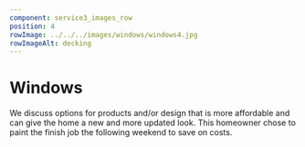 ```yaml
---
component: service3_images_row
position: 4
rowImage: ../../../images/windows/windows4.jpg
rowImageAlt: decking
---
```

#  Windows

We discuss options for products and/or design that is more affordable and can give the home a new and more updated look. This homeowner chose to paint the finish job the following weekend to save on costs. 
